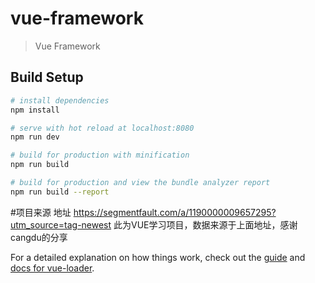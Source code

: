 # vue-framework

> Vue Framework

## Build Setup

``` bash
# install dependencies
npm install

# serve with hot reload at localhost:8080
npm run dev

# build for production with minification
npm run build

# build for production and view the bundle analyzer report
npm run build --report
```



#项目来源
地址 https://segmentfault.com/a/1190000009657295?utm_source=tag-newest
此为VUE学习项目，数据来源于上面地址，感谢cangdu的分享




For a detailed explanation on how things work, check out the [guide](http://vuejs-templates.github.io/webpack/) and [docs for vue-loader](http://vuejs.github.io/vue-loader).
